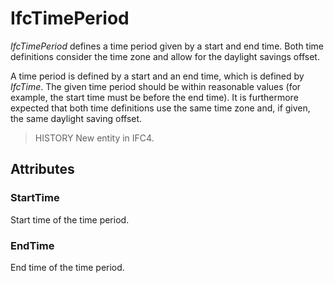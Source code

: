 # IfcTimePeriod

_IfcTimePeriod_ defines a time period given by a start and end time. Both time definitions consider the time zone and allow for the daylight savings offset.
<!-- end of short definition -->

A time period is defined by a start and an end time, which is defined by _IfcTime_. The given time period should be within reasonable values (for example, the start time must be before the end time). It is furthermore expected that both time definitions use the same time zone and, if given, the same daylight saving offset.

> HISTORY New entity in IFC4.

## Attributes

### StartTime
Start time of the time period.

### EndTime
End time of the time period.
